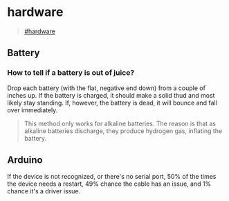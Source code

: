 # hardware

> [\#hardware](https://memex.changbai.li/#tag-hardware)

## Battery

### How to tell if a battery is out of juice?

Drop each battery (with the flat, negative end down) from a couple of inches up. If the battery is charged, it should make a solid thud and most likely stay standing. If, however, the battery is dead, it will bounce and fall over immediately.

> This method only works for alkaline batteries. The reason is that as alkaline batteries discharge, they produce hydrogen gas, inflating the battery.

## Arduino

If the device is not recognized, or there's no serial port, 50% of the times the device needs a restart, 49% chance the cable has an issue, and 1% chance it's a driver issue.